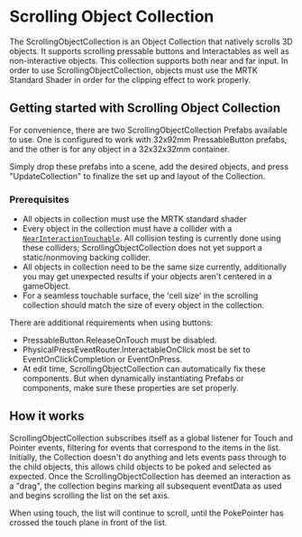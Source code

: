 # Scrolling Object Collection

The ScrollingObjectCollection is an Object Collection that natively scrolls 3D objects. It supports scrolling pressable buttons and Interactables as well as non-interactive objects. This collection supports both near and far input. In order to use ScrollingObjectCollection, objects must use the MRTK Standard Shader in order for the clipping effect to work properly.

## Getting started with Scrolling Object Collection

For convenience, there are two ScrollingObjectCollection Prefabs available to use. One is configured to work with 32x92mm PressableButton prefabs, and the other is for any object in a 32x32x32mm container.

Simply drop these prefabs into a scene, add the desired objects, and press "UpdateCollection" to finalize the set up and layout of the Collection.

### Prerequisites

- All objects in collection must use the MRTK standard shader
- Every object in the collection must have a collider with a [`NearInteractionTouchable`](xref:Microsoft.MixedReality.Toolkit.Input.NearInteractionTouchable). All collision testing is currently done using these colliders; ScrollingObjectCollection does not yet support a static/nonmoving backing collider.
- All objects in collection need to be the same size currently, additionally you may get unexpected results if your objects aren't centered in a gameObject.
- For a seamless touchable surface, the 'cell size' in the scrolling collection should match the size of every object in the collection.

There are additional requirements when using buttons:

- PressableButton.ReleaseOnTouch must be disabled.
- PhysicalPressEventRouter.InteractableOnClick most be set to EventOnClickCompletion or EventOnPress.
- At edit time, ScrollingObjectCollection can automatically fix these components. But when dynamically instantiating Prefabs or components, make sure these properties are set properly.

## How it works

ScrollingObjectCollection subscribes itself as a global listener for Touch and Pointer events, filtering for events that correspond to the items in the list. Initially, the Collection doesn't do anything and lets events pass through to the child objects, this allows child objects to be poked and selected as expected. Once the ScrollingObjectCollection has deemed an interaction as a "drag", the collection begins marking all subsequent eventData as used and begins scrolling the list on the set axis.

When using touch, the list will continue to scroll, until the PokePointer has crossed the touch plane in front of the list.
